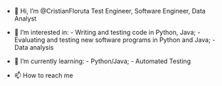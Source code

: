 - 👋 Hi, I’m @CristianFloruta
      Test Engineer, Software Engineer, Data Analyst

- 👀 I’m interested in:
      - Writing and testing code in Python, Java;
      - Evaluating and testing new software programs in Python and Java;
      - Data analysis
      
- 🌱 I’m currently learning:
      - Python/Java;
      - Automated Testing

- 📫 How to reach me 

<!---
CristianFloruta/CristianFloruta is a ✨ special ✨ repository because its `README.md` (this file) appears on your GitHub profile.
You can click the Preview link to take a look at your changes.
--->
